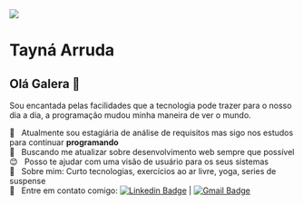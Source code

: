
<img width="auto" src="https://lh3.googleusercontent.com/lGxofW32-ykS9mZ0FNUSvmQcjSdLKutxu9FeqlJ0b3PoUKzzTV8_dCcnI_Kab4XAgw71GFrxfukijXrh5hZEI456uS2T-iq4YaEnZ9IMfm0D5DBeBsOkgAexY7ZvVGjF8GW0nB-TuTrY9Fygk2h-RpAy8-sv-pODhUy-AdxQ1AwxS4DHmVq4wHAGh4PzPp1eNgEz6ggUpfgFk-ywWlwW1Z-lMTIQC5pF5AkZ5rbEh8K0zjPwBQz7DEnv-P3MD91G26ZowrNfuvVtNWNDi2G3TcVqdklysX1j_Rnzh15mGMuXndWPy9SEx4lFPvCXfQINFft-zz6Jz7KzgX17suMgJZ7OPUCzrETA3FsDOFc3iUPsDZwS7MDjXlgYODPDKJBRfQ1mkoprJ5UyoGkVBSKTP6r_dYcuo-wqdJu42-tkLfKrVS9GvZxsFyLybgCv4RhhTwc_YDqD4iQcSQ1gBXSxVs1o5wTF1VpYaAnIswhNQJWBqbFgLc-iPei_nHcCswfUosy1rZ4jcPJCbNtsDW8l5jBOa00jIvwj4R5gS3sqvJ6LM6Fp1P6stdJees_ZfHGhlybqhAJbsUwZfy7dhmNMyHWyBHIrXsmVzX0CxDc-mA-k2pT2Z49HNO72JZUtjQbsdXmCXBmfCDE3w08dfrQW206LMNtMvMvG3yzhqSXPAYTNUtfMXZNTxTjW3orH=w426-h639-no?authuser=0">

# Tayná Arruda

## Olá Galera 👋
Sou encantada pelas facilidades que a tecnologia pode trazer para o nosso dia a dia, a programação mudou minha maneira de ver o mundo.

 :rocket:  &nbsp; Atualmente sou estagiária de análise de requisitos mas sigo nos estudos para continuar **programando**
 <br/> :purple_heart: &nbsp; Buscando me atualizar sobre desenvolvimento web sempre que possível
 <br/> :blush: &nbsp; Posso te ajudar com uma visão de usuário para os seus sistemas
 <br/> 💬  &nbsp; Sobre mim: Curto tecnologias, exercícios ao ar livre, yoga, series de suspense
 <br/> :email: &nbsp; Entre em contato comigo: [![Linkedin Badge](https://img.shields.io/badge/-ThiagoMarinho-blue?style=flat-square&logo=Linkedin&logoColor=white&link=https://www.linkedin.com/in/tayn%C3%A1-arruda-c%C3%A2mara-da-silva-360563178/)](https://www.linkedin.com/in/tayn%C3%A1-arruda-c%C3%A2mara-da-silva-360563178/) 
| 
[![Gmail Badge](https://img.shields.io/badge/-tgmarinho@gmail.com-c14438?style=flat-square&logo=Gmail&logoColor=white&link=mailto:arrudatayna@gmail.com)](mailto:arrudatayna@gmail.com)


